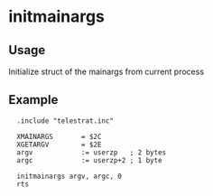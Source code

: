 
# initmainargs

## Usage

Initialize struct of the mainargs from current process

## Example

```ca65
  .include "telestrat.inc"

  XMAINARGS       = $2C
  XGETARGV        = $2E
  argv            := userzp   ; 2 bytes
  argc            := userzp+2 ; 1 byte

  initmainargs argv, argc, 0
  rts
```
